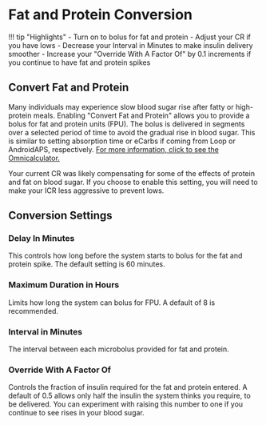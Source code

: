 # Fat and Protein Conversion
!!! tip "Highlights"
    - Turn on to bolus for fat and protein
    - Adjust your CR if you have lows
    - Decrease your Interval in Minutes to make insulin delivery smoother
    - Increase your "Override With A Factor Of" by 0.1 increments if you continue to have fat and protein spikes

## Convert Fat and Protein
Many individuals may experience slow blood sugar rise after fatty or high-protein meals. Enabling "Convert Fat and Protein" allows you to provide a bolus for fat and protein units (FPU). The bolus is delivered in segments over a selected period of time to avoid the gradual rise in blood sugar. This is similar to setting absorption time or eCarbs if coming from Loop or AndroidAPS, respectively. [For more information, click to see the Omnicalculator.](https://www.omnicalculator.com/health/warsaw-method#what-is-warsaw-method-and-how-does-it-work)

Your current CR was likely compensating for some of the effects of protein and fat on blood sugar. If you choose to enable this setting, you will need to make your ICR less aggressive to prevent lows.

## Conversion Settings
### Delay In Minutes
This controls how long before the system starts to bolus for the fat and protein spike. The default setting is 60 minutes.

### Maximum Duration in Hours
Limits how long the system can bolus for FPU. A default of 8 is recommended.

### Interval in Minutes
The interval between each microbolus provided for fat and protein. 

### Override With A Factor Of
Controls the fraction of insulin required for the fat and protein entered. A default of 0.5 allows only half the insulin the system thinks you require, to be delivered. You can experiment with raising this number to one if you continue to see rises in your blood sugar.
